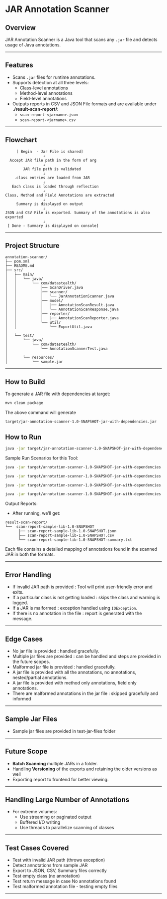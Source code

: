 # JAR Annotation Scanner

## Overview

JAR Annotation Scanner is a Java tool that scans any `.jar` file and detects usage of Java annotations.

---

## Features

* Scans `.jar` files for runtime annotations.
* Supports detection at all three levels:
    * Class-level annotations
    * Method-level annotations
    * Field-level annotations
* Outputs reports in CSV and JSON File formats and are available under **./result-scan-report/<jar-name>**:
    * `scan-report-<jarname>.json`
    * `scan-report-<jarname>.csv`

---
## Flowchart

```text
     [ Begin  - Jar File is shared]
                 ↓
  Accept JAR file path in the form of arg 
                 ↓
        JAR file path is validated
                 ↓
    .class entries are loaded from JAR
                 ↓
   Each class is loaded through reflection
                 ↓
Class, Method and Field Annotations are extracted
                 ↓
     Summary is displayed on output
                 ↓
JSON and CSV File is exported. Summary of the annotations is also exported
                 ↓
 [ Done - Summary is displayed on console]
```

---

## Project Structure

```
annotation-scanner/
├── pom.xml
├── README.md
├── src/
│   ├── main/
│   │   └── java/
│   │       └── com/datastealth/
│   │           ├── ScanDriver.java
│   │           ├── scanner/
│   │           │   └── JarAnnotationScanner.java
│   │           ├── model/
│   │           │   ├── AnnotationScanResult.java
│   │           │   └── AnnotationScanResponse.java
│   │           ├── reporter/
│   │           │   ├── AnnotationScanReporter.java
│   │           └── util/
│   │               └── ExportUtil.java
│
│   └── test/
│       └── java/
│           └── com/datastealth/
│               └── AnnotationScannerTest.java
│
│       └── resources/
│           └── sample.jar
```

---
## How to Build

To generate a JAR file with dependencies at target:
```bash
mvn clean package
```

The above command will generate

```pgsql
target/jar-annotation-scanner-1.0-SNAPSHOT-jar-with-dependencies.jar
```

## How to Run

```bash 
java -jar target/jar-annotation-scanner-1.0-SNAPSHOT-jar-with-dependencies.jar <path-to-your-jar>
```

Sample Run Scenarios for this Tool:
```bash
java -jar target/annotation-scanner-1.0-SNAPSHOT-jar-with-dependencies.jar ../test-jar-files/sample/target/sample-lib-1.0-SNAPSHOT.jar
```
```bash
java -jar target/annotation-scanner-1.0-SNAPSHOT-jar-with-dependencies.jar ../test-jar-files/sample-empty/target/sample-empty-1.0-SNAPSHOT.jar
```
```bash
java -jar target/annotation-scanner-1.0-SNAPSHOT-jar-with-dependencies.jar ../test-jar-files/sample-annotations/target/sample-annotations-1.0-SNAPSHOT.jar
```
```bash
java -jar target/annotation-scanner-1.0-SNAPSHOT-jar-with-dependencies.jar ../test-jar-files/sample-nested/target/sample-nested-1.0-SNAPSHOT.jar
```

Output Reports:
* After running, we’ll get:

```pgsql
result-scan-report/
└──  scan-report-sample-lib-1.0-SNAPSHOT
      ├── scan-report-sample-lib-1.0-SNAPSHOT.json
      ├── scan-report-sample-lib-1.0-SNAPSHOT.csv
      └── scan-report-sample-lib-1.0-SNAPSHOT-summary.txt

```
Each file contains a detailed mapping of annotations found in the scanned JAR in both the formats.

---

## Error Handling

* If invalid JAR path is provided : Tool will print user-friendly error and exits.
* If a particular class is not getting loaded : skips the class and warning is logged.
* If a JAR is malformed : exception handled using `IOException`.
* If there is no annotation in the file : report is generated with the message.

---

## Edge Cases
* No jar file is provided : handled gracefully.
* Multiple jar files are provided : can be handled and steps are provided in the future scopes.
* Malformed jar file is provided :  handled gracefully.
* A jar file is provided with all the annotations, no annotations, nested/partial annotations.
* A jar file is provided with method only annotations, field only annotations.
* There are malformed annotations in the jar file : skipped gracefully and informed

---

## Sample Jar Files
* Sample jar files are provided in test-jar-files folder 
---

## Future Scope

* **Batch Scanning** multiple JARs in a folder.
* Handling **Versioning** of the exports and retaining the older versions as well
* Exporting report to frontend for better viewing.

---

## Handling Large Number of Annotations

* For extreme volumes:
    * Use streaming or paginated output
    * Buffered I/O writing
    * Use threads to parallelize scanning of classes

---

## Test Cases Covered

* Test with invalid JAR path (throws exception)
* Detect annotations from sample JAR
* Export to JSON, CSV, Summary files correctly
* Test empty class (no annotation)
* Test return message in case No annotations found
* Test malformed annotation file - testing empty files
---
